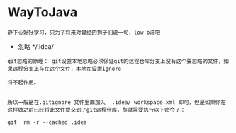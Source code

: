 # WayToJava

`静下心好好学习，只为了将来对曾经的狗子们说一句，low b滚吧`

* 忽略 */.idea/

```
git忽略的原理： git设置本地忽略必须保证git的远程仓库分支上没有这个要忽略的文件，如果远程分支上存在这个文件，本地在设置ignore

将不起作用。


所以一般是在.gitignore 文件里面加入  .idea/ workspace.xml 即可，但是如果你在这样做之前已经将此文件提交到了git远程仓库，那就需要执行以下命令了：

git  rm -r --cached .idea

```